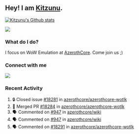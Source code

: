 ## Hey! I am [Kitzunu](https://Github.com/Kitzunu).

<!--<a href="https://github-readme-stats.kitzunu.vercel.app/api?username=Kitzunu&show_icons=true&theme=dark">
  <img align="center" src="https://github-readme-stats.kitzunu.vercel.app/api?username=Kitzunu&show_icons=true&theme=dark" />
</a>-->

[![Kitzunu's Github stats](https://github-readme-stats.vercel.app/api?username=kitzunu&theme=github_dark&show_icons=true)](https://github.com/Kitzunu)

<a href="https://github-readme-stats.kitzunu.vercel.app/api?username=Kitzunu&show_icons=true&theme=dark">
  <img align="center" src="https://github-readme-stats.vercel.app/api/top-langs/?username=Kitzunu&layout=compact&theme=dark" />
</a>

### What do I do?

I focus on WoW Emulation at [AzerothCore](https://Github.com/AzerothCore). Come join us ;)

### Connect with me
[![](https://img.shields.io/badge/AzerothCore%20Discord-Connect%20with%20me!-green)](https://discord.com/invite/gkt4y2x)

### Recent Activity

<!--START_SECTION:activity-->
1. 🔒 Closed issue [#18281](https://github.com/azerothcore/azerothcore-wotlk/issues/18281) in [azerothcore/azerothcore-wotlk](https://github.com/azerothcore/azerothcore-wotlk)
2. 🎉 Merged PR [#18284](https://github.com/azerothcore/azerothcore-wotlk/pull/18284) in [azerothcore/azerothcore-wotlk](https://github.com/azerothcore/azerothcore-wotlk)
3. 🗣 Commented on [#947](https://github.com/azerothcore/wiki/pull/947#issuecomment-1937048643) in [azerothcore/wiki](https://github.com/azerothcore/wiki)
4. 🗣 Commented on [#947](https://github.com/azerothcore/wiki/pull/947#issuecomment-1937048452) in [azerothcore/wiki](https://github.com/azerothcore/wiki)
5. 🗣 Commented on [#18291](https://github.com/azerothcore/azerothcore-wotlk/issues/18291#issuecomment-1933849849) in [azerothcore/azerothcore-wotlk](https://github.com/azerothcore/azerothcore-wotlk)
<!--END_SECTION:activity-->
